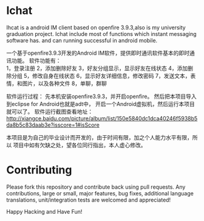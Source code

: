 Ichat
=====

Ihcat is a android IM client based  on openfire 3.9.3,also is my university graduation project.
Ichat include most of functions which  instant messaging software has.
and can running successful in android mobile.


一个基于openfire3.9.3开发的Android IM软件，提供即时通讯软件基本的即时通讯功能。
软件功能有：  
  1，登录注册 
  2，添加删除好友
  3，好友分组显示，显示好友在线状态
  4，添加删除分组
  5，修改自身在线状态
  6，显示好友详细信息，修改密码
  7，发送文本，表情，和图片，以及各种文件
  8，单聊，群聊
  
软件运行过程：
先本机安装openfire3.9.3，并开启openfire。
然后把本项目导入到eclipse for Android也就是adt中，
开启一个Android虚拟机，然后运行本项目就可以了。
软件运行截图查看地址：
http://xiangce.baidu.com/picture/album/list/150e5840dc1dca40246f5938b5da8b5c83daab3e?isscore=1#isScore

本项目是为自己的毕业设计而开发的，由于时间有限，加之个人能力水平有限，所以
项目中如有欠缺之处，望各位同行指出，本人虚心修改。

Contributing
====
Please fork this repository and contribute back using pull requests.
Any contributions, large or small, major features, bug fixes, additional language translations, unit/integration tests are welcomed and appreciated!

Happy Hacking and Have Fun!
